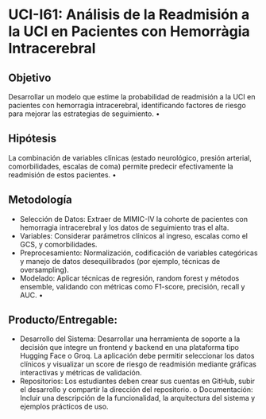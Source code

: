 # UCI-I61: Análisis de la Readmisión a la UCI en Pacientes con Hemorràgia Intracerebral 


## Objetivo
Desarrollar un modelo que estime la probabilidad de readmisión a la UCI en pacientes con hemorragia intracerebral, identificando factores de riesgo para mejorar las estrategias de seguimiento. • 

## Hipótesis 

La combinación de variables clínicas (estado neurológico, presión arterial, comorbilidades, escalas de coma) permite predecir efectivamente la readmisión de estos pacientes. • 

## Metodología 

- Selección de Datos: Extraer de MIMIC-IV la cohorte de pacientes con hemorragia intracerebral y los datos de seguimiento tras el alta. 
- Variables: Considerar parámetros clínicos al ingreso, escalas como el GCS, y comorbilidades. 
- Preprocesamiento: Normalización, codificación de variables categóricas y manejo de datos desequilibrados (por ejemplo, técnicas de oversampling).
- Modelado: Aplicar técnicas de regresión, random forest y métodos ensemble, validando con métricas como F1-score, precisión, recall y AUC. • 

## Producto/Entregable:

- Desarrollo del Sistema: Desarrollar una herramienta de soporte a la decisión que integre un frontend y backend en una plataforma tipo Hugging Face o Groq. La aplicación debe permitir seleccionar los datos clínicos y visualizar un score de riesgo de readmisión mediante gráficas interactivas y métricas de validación.
- Repositorios: Los estudiantes deben crear sus cuentas en GitHub, subir el desarrollo y compartir la dirección del repositorio. o Documentación: Incluir una descripción de la funcionalidad, la arquitectura del sistema y ejemplos prácticos de uso. 